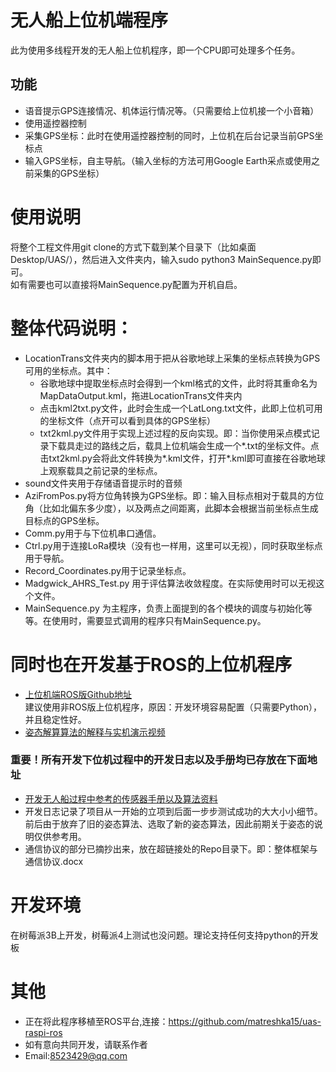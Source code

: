 # 无人船上位机端程序
此为使用多线程开发的无人船上位机程序，即一个CPU即可处理多个任务。
## 功能
* 语音提示GPS连接情况、机体运行情况等。（只需要给上位机接一个小音箱）
* 使用遥控器控制
* 采集GPS坐标：此时在使用遥控器控制的同时，上位机在后台记录当前GPS坐标点
* 输入GPS坐标，自主导航。（输入坐标的方法可用Google Earth采点或使用之前采集的GPS坐标）
# 使用说明
将整个工程文件用git clone的方式下载到某个目录下（比如桌面Desktop/UAS/），然后进入文件夹内，输入sudo python3 MainSequence.py即可。  
如有需要也可以直接将MainSequence.py配置为开机自启。
# 整体代码说明：
* LocationTrans文件夹内的脚本用于把从谷歌地球上采集的坐标点转换为GPS可用的坐标点。其中：
  * 谷歌地球中提取坐标点时会得到一个kml格式的文件，此时将其重命名为MapDataOutput.kml，拖进LocationTrans文件夹内
  * 点击kml2txt.py文件，此时会生成一个LatLong.txt文件，此即上位机可用的坐标文件（点开可以看到具体的GPS坐标）
  * txt2kml.py文件用于实现上述过程的反向实现。即：当你使用采点模式记录下载具走过的路线之后，载具上位机端会生成一个*.txt的坐标文件。点击txt2kml.py会将此文件转换为*.kml文件，打开*.kml即可直接在谷歌地球上观察载具之前记录的坐标点。
* sound文件夹用于存储语音提示时的音频
* AziFromPos.py将方位角转换为GPS坐标。即：输入目标点相对于载具的方位角（比如北偏东多少度），以及两点之间距离，此脚本会根据当前坐标点生成目标点的GPS坐标。
* Comm.py用于与下位机串口通信。
* Ctrl.py用于连接LoRa模块（没有也一样用，这里可以无视），同时获取坐标点用于导航。
* Record_Coordinates.py用于记录坐标点。
* Madgwick_AHRS_Test.py 用于评估算法收敛程度。在实际使用时可以无视这个文件。
* MainSequence.py 为主程序，负责上面提到的各个模块的调度与初始化等等。在使用时，需要显式调用的程序只有MainSequence.py。

# 同时也在开发基于ROS的上位机程序
* [上位机端ROS版Github地址](https://github.com/matreshka15/ROS-based-unmanned-vehicle-project)  
建议使用非ROS版上位机程序，原因：开发环境容易配置（只需要Python），并且稳定性好。
* [姿态解算算法的解释与实机演示视频](https://zhuanlan.zhihu.com/p/82973264)
### 重要！所有开发下位机过程中的开发日志以及手册均已存放在下面地址
* [开发无人船过程中参考的传感器手册以及算法资料](https://github.com/matreshka15/unmanned-ship-datasheets)
* 开发日志记录了项目从一开始的立项到后面一步步测试成功的大大小小细节。前后由于放弃了旧的姿态算法、选取了新的姿态算法，因此前期关于姿态的说明仅供参考用。
* 通信协议的部分已摘抄出来，放在超链接处的Repo目录下。即：整体框架与通信协议.docx

# 开发环境
在树莓派3B上开发，树莓派4上测试也没问题。理论支持任何支持python的开发板
# 其他
* 正在将此程序移植至ROS平台,连接：https://github.com/matreshka15/uas-raspi-ros
* 如有意向共同开发，请联系作者
* Email:8523429@qq.com
